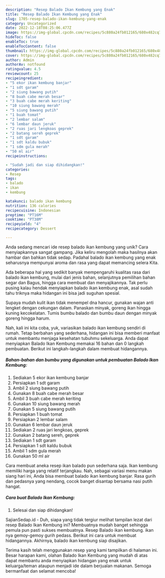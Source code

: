 ```yaml
---
description: "Resep Balado Ikan Kembung yang Enak"
title: "Resep Balado Ikan Kembung yang Enak"
slug: 1705-resep-balado-ikan-kembung-yang-enak
category: Uncategorized
date: 2022-12-18T08:25:06.477Z
image: https://img-global.cpcdn.com/recipes/5c880a24fb012165/680x482cq70/balado-ikan-kembung-foto-resep-utama.jpg
hideToc: false
enableToc: true
enableTocContent: false
thumbnail: https://img-global.cpcdn.com/recipes/5c880a24fb012165/680x482cq70/balado-ikan-kembung-foto-resep-utama.jpg
cover: https://img-global.cpcdn.com/recipes/5c880a24fb012165/680x482cq70/balado-ikan-kembung-foto-resep-utama.jpg
author: Admin
authorAv: notfound
ratingvalue: 4.5
reviewcount: 25
recipeingredient:
- "5 ekor ikan kembung banjar"
- "1 sdt garam"
- "2 siung bawang putih"
- "8 buah cabe merah besar"
- "3 buah cabe merah keriting"
- "10 siung bawang merah"
- "5 siung bawang putih"
- "1 buah tomat"
- "2 lembar salam"
- "6 lembar daun jeruk"
- "2 ruas jari lengkoas geprek"
- "2 batang sereh geprek"
- "1 sdt garam"
- "1 sdt kaldu bubuk"
- "1 sdm gula merah"
- "50 ml air"
recipeinstructions:

- "Sudah jadi dan siap dihidangkan!"
categories:
- Resep
tags:
- balado
- ikan
- kembung

katakunci: balado ikan kembung 
nutrition: 136 calories
recipecuisine: Indonesian
preptime: "PT16M"
cooktime: "PT38M"
recipeyield: "4"
recipecategory: Dessert

---
```





Anda sedang mencari ide resep balado ikan kembung yang unik? Cara menyiapkannya sangat gampang. Jika keliru mengolah maka hasilnya akan hambar dan bahkan tidak sedap. Padahal balado ikan kembung yang enak seharusnya mempunyai aroma dan rasa yang dapat memancing selera Kita.





Ada beberapa hal yang sedikit banyak mempengaruhi kualitas rasa dari balado ikan kembung, mulai dari jenis bahan, selanjutnya pemilihan bahan segar dan Bagus, hingga cara membuat dan menyajikannya. Tak perlu pusing kalau hendak menyiapkan balado ikan kembung enak,      asal sudah tahu triknya maka hidangan ini bisa jadi suguhan spesial.














Supaya mudah kulit ikan tidak menempel dna hancur, gunakan wajan anti lengket dengan cekungan dalam. Panaskan minyak, goreng ikan hingga kuning kecokelatan. Tumis bumbu balado dan bumbu daun dengan minyak goreng hingga harum.






Nah, kali ini kita coba, yuk, variasikan balado ikan kembung sendiri di rumah. Tetap berbahan yang sederhana, hidangan ini bisa memberi manfaat untuk membantu menjaga kesehatan tubuhmu sekeluarga. Anda dapat menyiapkan Balado Ikan Kembung memakai 16 bahan dan 0 langkah pembuatan. Berikut ini langkah-langkah dalam membuat hidangannya.

<!--inarticleads1-->

##### Bahan-bahan dan bumbu yang digunakan untuk pembuatan Balado Ikan Kembung:

1. Sediakan 5 ekor ikan kembung banjar
1. Persiapkan 1 sdt garam
1. Ambil 2 siung bawang putih
1. Gunakan 8 buah cabe merah besar
1. Ambil 3 buah cabe merah keriting
1. Gunakan 10 siung bawang merah
1. Gunakan 5 siung bawang putih
1. Persiapkan 1 buah tomat
1. Persiapkan 2 lembar salam
1. Gunakan 6 lembar daun jeruk
1. Sediakan 2 ruas jari lengkoas, geprek
1. Gunakan 2 batang sereh, geprek
1. Sediakan 1 sdt garam
1. Persiapkan 1 sdt kaldu bubuk
1. Ambil 1 sdm gula merah
1. Gunakan 50 ml air


Cara membuat aneka resep ikan balado pun sederhana saja. Ikan kembung memiliki harga yang relatif terjangkau. Nah, sebagai variasi menu makan siang hari ini, Anda bisa membuat balado ikan kembung banjar. Rasa gurih dan pedasnya yang nendang, cocok banget disantap bersama nasi putih hangat. 

<!--inarticleads2-->

##### Cara buat Balado Ikan Kembung:


1. Selesai dan siap dihidangkan!

SajianSedap.id - Duh, siapa yang tidak tergiur melihat tampilan lezat dari resep Balado Ikan Kembung ini? Membuatnya mudah banget sehingga pemula pun pasti sukses membuatnya. Resep Balado ikan kembung. ikan nya gemoy-gemoy gurih pedass. Berikut ini cara untuk membuat hidangannya. Akhirnya, balado ikan kembung siap disajikan. 

Terima kasih telah menggunakan resep yang kami tampilkan di halaman ini. Besar harapan kami, olahan Balado Ikan Kembung yang mudah di atas dapat membantu anda menyiapkan hidangan yang enak untuk keluarga/teman ataupun menjadi ide dalam berjualan makanan. Semoga bermanfaat dan selamat mencoba!
